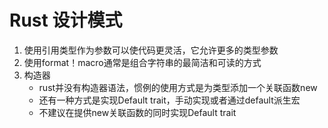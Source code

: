 # Rust 设计模式

1. 使用引用类型作为参数可以使代码更灵活，它允许更多的类型参数
2. 使用format！macro通常是组合字符串的最简洁和可读的方式
3. 构造器
    + rust并没有构造器语法，惯例的使用方式是为类型添加一个关联函数new
    + 还有一种方式是实现Default trait，手动实现或者通过default派生宏
    + 不建议在提供new关联函数的同时实现Default trait
